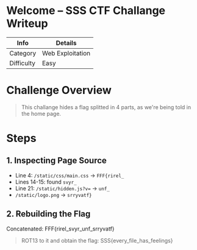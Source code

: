 #  Welcome – SSS CTF Challange Writeup

| Info        | Details            |
|-------------|--------------------|
| Category    | Web Exploitation    |
| Difficulty  | Easy                |


#  Challenge Overview

> This challange hides a flag splitted in 4 parts, as we're being told in the home page.


#  Steps

## 1. Inspecting Page Source

- Line 4: `/static/css/main.css` → `FFF{rirel_`
- Lines 14-15: found `svyr_`
- Line 21: `/static/hidden.js?v=` → `unf_`
- `/static/logo.png` → `srryvatf}`

## 2. Rebuilding the Flag
Concatenated: FFF{rirel_svyr_unf_srryvatf}
> ROT13 to it and obtain the flag: SSS{every_file_has_feelings}

